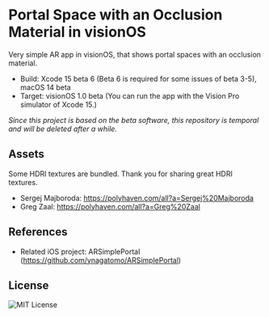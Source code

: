 # Portal Space with an Occlusion Material in visionOS

Very simple AR app in visionOS, that shows portal spaces with an occlusion material.

- Build: Xcode 15 beta 6 (Beta 6 is required for some issues of beta 3-5), macOS 14 beta
- Target: visionOS 1.0 beta (You can run the app with the Vision Pro simulator of Xcode 15.)

*Since this project is based on the beta software, this repository is temporal and will be deleted after a while.*

## Assets

Some HDRI textures are bundled. Thank you for sharing great HDRI textures.

- Sergej Majboroda: https://polyhaven.com/all?a=Sergej%20Majboroda
- Greg Zaal: https://polyhaven.com/all?a=Greg%20Zaal

## References

- Related iOS project: ARSimplePortal (https://github.com/ynagatomo/ARSimplePortal)

## License

![MIT License](http://img.shields.io/badge/license-MIT-blue.svg?style=flat)

